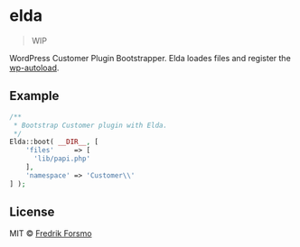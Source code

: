 # elda

> WIP

WordPress Customer Plugin Bootstrapper. Elda loades files and register the [wp-autoload](https://github.com/frozzare/wp-autoload).

## Example

```php
/**
 * Bootstrap Customer plugin with Elda.
 */
Elda::boot( __DIR__, [
    'files'     => [
      'lib/papi.php'
    ],
    'namespace' => 'Customer\\'
] );
```

## License

MIT © [Fredrik Forsmo](https://github.com/frozzare)
